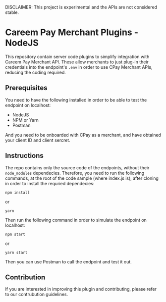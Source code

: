 DISCLAIMER: This project is experimental and the APIs are not considered stable.

# Careem Pay Merchant Plugins - NodeJS

This repository contain server code plugins to simplify integration with Careem Pay Merchant API. These allow merchants to just plug-in their credentials into the endpoint's `.env` in order to use CPay Merchant APIs, reducing the coding required.

## Prerequisites 
You need to have the following installed in order to be able to test the endpoint on localhost:
- NodeJS
- NPM or Yarn
- Postman

And you need to be onboarded with CPay as a merchant, and have obtained your client ID and client sercret.


## Instructions
The repo contains only the source code of the endpoints, without their `node_modules` dependecies. Therefore, you need to run the following commands, at the root of the code sample (where index.js is), after cloning in order to install the requried dependecies:
```
npm install
```
or
```
yarn
```

Then run the following command in order to simulate the endpoint on localhost:
```
npm start
```
or
```
yarn start
```

Then you can use Postman to call the endpoint and test it out.


## Contribution
If you are interested in improving this plugin and contributing, please refer to our contrubution guidelines. 

